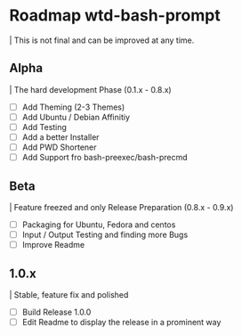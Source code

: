 # Roadmap wtd-bash-prompt
| This is not final and can be improved at any time.

## Alpha
| The hard development Phase (0.1.x - 0.8.x)

- [ ] Add Theming (2-3 Themes)
- [ ] Add Ubuntu / Debian Affinitiy
- [ ] Add Testing
- [ ] Add a better Installer
- [ ] Add PWD Shortener
- [ ] Add Support fro bash-preexec/bash-precmd

## Beta
| Feature freezed and only Release Preparation (0.8.x - 0.9.x)

- [ ] Packaging for Ubuntu, Fedora and centos
- [ ] Input / Output Testing and finding more Bugs
- [ ] Improve Readme

## 1.0.x
| Stable, feature fix and polished

- [ ] Build Release 1.0.0
- [ ] Edit Readme to display the release in a prominent way
